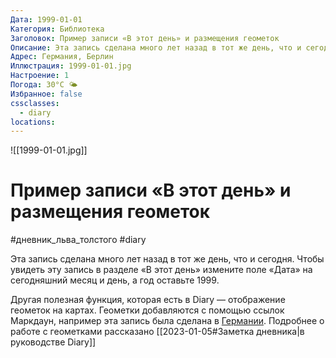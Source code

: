 ```yaml
---
Дата: 1999-01-01
Категория: Библиотека
Заголовок: Пример записи «В этот день» и размещения геометок
Описание: Эта запись сделана много лет назад в тот же день, что и сегодня. Чтобы увидеть эту запись в разделе «В этот день» измените поле «Дата» на сегодняшний месяц и день, а год оставьте 1999.
Адрес: Германия, Берлин
Иллюстрация: 1999-01-01.jpg
Настроение: 1
Погода: 30°C 🌤
Избранное: false
cssclasses:
  - diary
locations:
---
```


![[1999-01-01.jpg]]

# Пример записи «В этот день» и размещения геометок

#дневник_льва_толстого #diary 

Эта запись сделана много лет назад в тот же день, что и сегодня. Чтобы увидеть эту запись в разделе «В этот день» измените поле «Дата» на сегодняшний месяц и день, а год оставьте 1999.

Другая полезная функция, которая есть в Diary — отображение геометок на картах. Геометки добавляются с помощью ссылок Маркдаун, например эта запись была сделана в [Германии](geo:52.516557,13.395479). Подробнее о работе с геометками рассказано  [[2023-01-05#Заметка дневника|в руководстве Diary]]